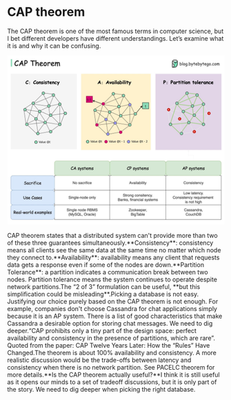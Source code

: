 # CAP theorem

The CAP theorem is one of the most famous terms in computer science, but I bet different developers have different understandings. Let’s examine what it is and why it can be confusing.<p>
  <img src="../images/cap theorem.jpeg" />
</p>
CAP theorem states that a distributed system can't provide more than two of these three guarantees simultaneously.**Consistency**: consistency means all clients see the same data at the same time no matter which node they connect to.**Availability**: availability means any client that requests data gets a response even if some of the nodes are down.**Partition Tolerance**: a partition indicates a communication break between two nodes. Partition tolerance means the system continues to operate despite network partitions.The “2 of 3” formulation can be useful, **but this simplification could be misleading**.Picking a database is not easy. Justifying our choice purely based on the CAP theorem is not enough. For example, companies don't choose Cassandra for chat applications simply because it is an AP system. There is a list of good characteristics that make Cassandra a desirable option for storing chat messages. We need to dig deeper.“CAP prohibits only a tiny part of the design space: perfect availability and consistency in the presence of partitions, which are rare”. Quoted from the paper: CAP Twelve Years Later: How the “Rules” Have Changed.The theorem is about 100% availability and consistency. A more realistic discussion would be the trade-offs between latency and consistency when there is no network partition. See PACELC theorem for more details.**Is the CAP theorem actually useful?**I think it is still useful as it opens our minds to a set of tradeoff discussions, but it is only part of the story. We need to dig deeper when picking the right database.